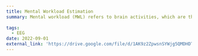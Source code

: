 ```yaml
---
title: Mental Workload Estimation
summary: Mental workload (MWL) refers to brain activities, which are the number of resources in the human brain. 
    
tags:
  - EEG
date: 2022-09-01
external_link: 'https://drive.google.com/file/d/1AK9z2ZpwsnSYWjg5QMDHDTgCWvVw2SW4/view?usp=sharing'
---
```

